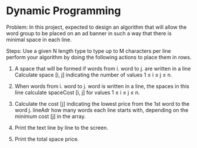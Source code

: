 # Dynamic Programming
 
Problem: In this project, expected to design an algorithm that will allow the word group to be placed on an ad banner in such a way that there is minimal space in each line.

Steps: Use a given N length type to type up to M characters per line
perform your algorithm by doing the following actions to place them in rows.

1. A space that will be formed if words from i. word to j. are written in a line
Calculate space [i, j] indicating the number of values 1 ≤ i ≤ j ≤ n.

2. When words from i. word to j. word is written in a line, the spaces in this line
calculate spaceCost [i, j] for values 1 ≤ i ≤ j ≤ n.

3. Calculate the cost [j] indicating the lowest price from the 1st word to the word j.
lineAdr how many words each line starts with, depending on the minimum cost [j]
in the array.

4. Print the text line by line to the screen.

5. Print the total space price.
